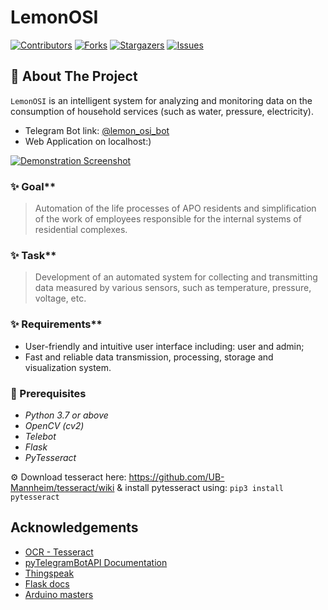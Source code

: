 # LemonOSI

<!-- PROJECT SHIELDS -->
[![Contributors][contributors-shield]][contributors-url] [![Forks][forks-shield]][forks-url] [![Stargazers][stars-shield]][stars-url] [![Issues][issues-shield]][issues-url]

<!-- ABOUT THE PROJECT -->
## 📝 About The Project
`LemonOSI` is an intelligent system for analyzing and monitoring data on the consumption of household services (such as water, pressure, electricity).
 - Telegram Bot link: [@lemon_osi_bot](https://t.me/lemon_osi_bot)
 - Web Application on localhost:)

[![Demonstration Screenshot][demonstration-screenshot]](#)

### ✨ Goal**
> Automation of the life processes of APO residents and simplification of the work of employees responsible for the internal systems of residential complexes.


### ✨ Task**
> Development of an automated system for collecting and transmitting data measured by various sensors, such as temperature, pressure, voltage, etc.


### ✨ Requirements**
 - User-friendly and intuitive user interface including: user and admin;
 - Fast and reliable data transmission, processing, storage and visualization system.


### 🦾 Prerequisites
 - *Python 3.7 or above*
 - *OpenCV (cv2)*
 - *Telebot*
 - *Flask*
 - *PyTesseract*
 
 ⚙️ Download tesseract here: https://github.com/UB-Mannheim/tesseract/wiki & install pytesseract using:  `pip3 install pytesseract`


<!-- ACKNOWLEDGEMENTS -->
## Acknowledgements
 - [OCR - Tesseract](https://tesseract-ocr.github.io/)
 - [pyTelegramBotAPI Documentation](https://pytba.readthedocs.io/en/latest/index.html)
 - [Thingspeak](https://thingspeak.com/)
 - [Flask docs](https://flask.palletsprojects.com/)
 - [Arduino masters](https://arduinomaster.ru/)

<!-- MARKDOWN LINKS & IMAGES -->
<!-- https://www.markdownguide.org/basic-syntax/#reference-style-links -->
[contributors-shield]: https://img.shields.io/github/contributors/silvermete0r/LemonOSI.svg?style=flat-square
[contributors-url]: https://github.com/silvermete0r/LemonOSI/graphs/contributors
[forks-shield]: https://img.shields.io/github/forks/silvermete0r/LemonOSI.svg?style=flat-square
[forks-url]: https://github.com/silvermete0r/LemonOSI/network/members
[stars-shield]: https://img.shields.io/github/stars/silvermete0r/LemonOSI.svg?style=flat-square
[stars-url]: https://github.com/silvermete0r/LemonOSI/stargazers
[issues-shield]: https://img.shields.io/github/issues/silvermete0r/LemonOSI.svg?style=flat-square
[issues-url]: https://github.com/silvermete0r/LemonOSI/issues
[demonstration-screenshot]: https://sun9-48.userapi.com/impg/rTUApjRpub5vsemEhTIj74lbYdIvBmzcmU7b6g/grwB9UNrl2Q.jpg?size=2239x1261&quality=95&sign=5ed3c86dadc504ac186520df7eea47da&type=album
